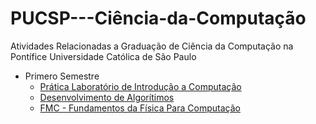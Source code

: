# PUCSP---Ciência-da-Computação
Atividades Relacionadas a Graduação de Ciência da Computação na Pontífice Universidade Católica de São Paulo
- Primero Semestre
  - [Prática Laboratório de Introdução a Computação](https://github.com/LeoMSgit/PUCSP---Ciencia-da-Computacao/tree/main/Primeiro%20Semestre/Pr%C3%A1tica%20Laborat%C3%B3rio%20de%20Introdu%C3%A7%C3%A3o%20a%20Computa%C3%A7%C3%A3o)
  - [Desenvolvimento de Algorítimos](https://github.com/LeoMSgit/PUCSP---Ciencia-da-Computacao/tree/main/Primeiro%20Semestre/Desenvolvimento%20de%20Algor%C3%ADtimos)
  - [FMC - Fundamentos da Física Para Computação](https://github.com/LeoMSgit/PUCSP---Ciencia-da-Computacao/tree/main/Primeiro%20Semestre/FMC%20-%20Fundamentos%20da%20F%C3%ADsica%20Para%20Computa%C3%A7%C3%A3o/Arduino) 
